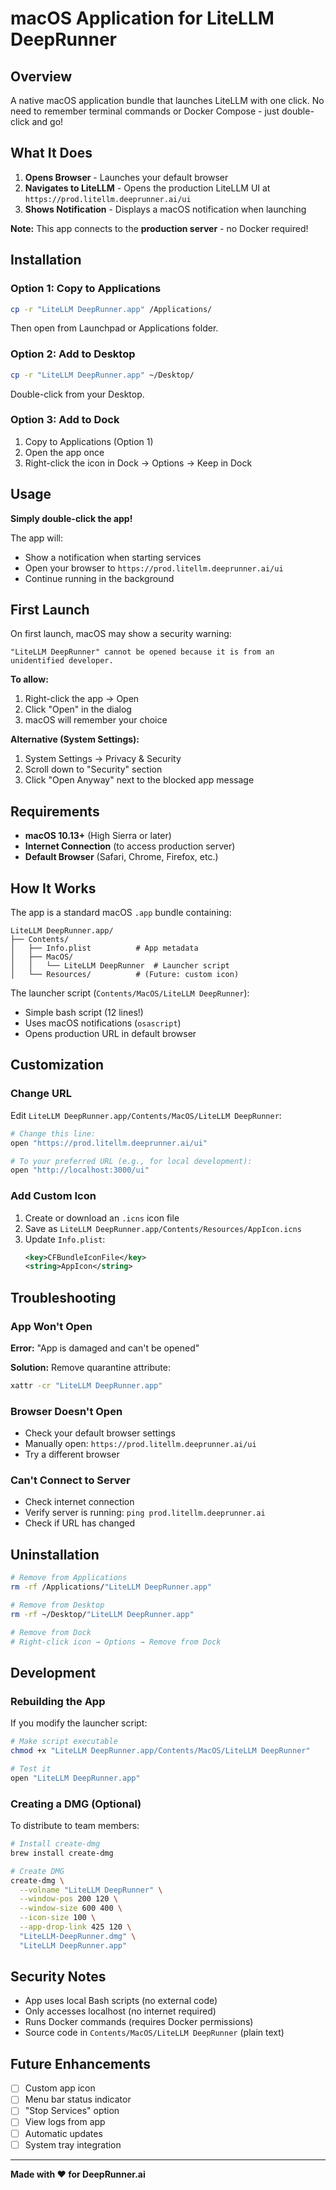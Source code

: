 # macOS Application for LiteLLM DeepRunner

## Overview

A native macOS application bundle that launches LiteLLM with one click. No need to remember terminal commands or Docker Compose - just double-click and go!

## What It Does

1. **Opens Browser** - Launches your default browser
2. **Navigates to LiteLLM** - Opens the production LiteLLM UI at `https://prod.litellm.deeprunner.ai/ui`
3. **Shows Notification** - Displays a macOS notification when launching

**Note:** This app connects to the **production server** - no Docker required!

## Installation

### Option 1: Copy to Applications

```bash
cp -r "LiteLLM DeepRunner.app" /Applications/
```

Then open from Launchpad or Applications folder.

### Option 2: Add to Desktop

```bash
cp -r "LiteLLM DeepRunner.app" ~/Desktop/
```

Double-click from your Desktop.

### Option 3: Add to Dock

1. Copy to Applications (Option 1)
2. Open the app once
3. Right-click the icon in Dock → Options → Keep in Dock

## Usage

**Simply double-click the app!**

The app will:
- Show a notification when starting services
- Open your browser to `https://prod.litellm.deeprunner.ai/ui`
- Continue running in the background

## First Launch

On first launch, macOS may show a security warning:

```
"LiteLLM DeepRunner" cannot be opened because it is from an unidentified developer.
```

**To allow:**
1. Right-click the app → Open
2. Click "Open" in the dialog
3. macOS will remember your choice

**Alternative (System Settings):**
1. System Settings → Privacy & Security
2. Scroll down to "Security" section
3. Click "Open Anyway" next to the blocked app message

## Requirements

- **macOS 10.13+** (High Sierra or later)
- **Internet Connection** (to access production server)
- **Default Browser** (Safari, Chrome, Firefox, etc.)

## How It Works

The app is a standard macOS `.app` bundle containing:

```
LiteLLM DeepRunner.app/
├── Contents/
│   ├── Info.plist          # App metadata
│   ├── MacOS/
│   │   └── LiteLLM DeepRunner  # Launcher script
│   └── Resources/          # (Future: custom icon)
```

The launcher script (`Contents/MacOS/LiteLLM DeepRunner`):
- Simple bash script (12 lines!)
- Uses macOS notifications (`osascript`)
- Opens production URL in default browser

## Customization

### Change URL

Edit `LiteLLM DeepRunner.app/Contents/MacOS/LiteLLM DeepRunner`:

```bash
# Change this line:
open "https://prod.litellm.deeprunner.ai/ui"

# To your preferred URL (e.g., for local development):
open "http://localhost:3000/ui"
```

### Add Custom Icon

1. Create or download an `.icns` icon file
2. Save as `LiteLLM DeepRunner.app/Contents/Resources/AppIcon.icns`
3. Update `Info.plist`:
   ```xml
   <key>CFBundleIconFile</key>
   <string>AppIcon</string>
   ```

## Troubleshooting

### App Won't Open

**Error:** "App is damaged and can't be opened"

**Solution:** Remove quarantine attribute:
```bash
xattr -cr "LiteLLM DeepRunner.app"
```

### Browser Doesn't Open

- Check your default browser settings
- Manually open: `https://prod.litellm.deeprunner.ai/ui`
- Try a different browser

### Can't Connect to Server

- Check internet connection
- Verify server is running: `ping prod.litellm.deeprunner.ai`
- Check if URL has changed

## Uninstallation

```bash
# Remove from Applications
rm -rf /Applications/"LiteLLM DeepRunner.app"

# Remove from Desktop
rm -rf ~/Desktop/"LiteLLM DeepRunner.app"

# Remove from Dock
# Right-click icon → Options → Remove from Dock
```

## Development

### Rebuilding the App

If you modify the launcher script:

```bash
# Make script executable
chmod +x "LiteLLM DeepRunner.app/Contents/MacOS/LiteLLM DeepRunner"

# Test it
open "LiteLLM DeepRunner.app"
```

### Creating a DMG (Optional)

To distribute to team members:

```bash
# Install create-dmg
brew install create-dmg

# Create DMG
create-dmg \
  --volname "LiteLLM DeepRunner" \
  --window-pos 200 120 \
  --window-size 600 400 \
  --icon-size 100 \
  --app-drop-link 425 120 \
  "LiteLLM-DeepRunner.dmg" \
  "LiteLLM DeepRunner.app"
```

## Security Notes

- App uses local Bash scripts (no external code)
- Only accesses localhost (no internet required)
- Runs Docker commands (requires Docker permissions)
- Source code in `Contents/MacOS/LiteLLM DeepRunner` (plain text)

## Future Enhancements

- [ ] Custom app icon
- [ ] Menu bar status indicator
- [ ] "Stop Services" option
- [ ] View logs from app
- [ ] Automatic updates
- [ ] System tray integration

---

**Made with ❤️ for DeepRunner.ai**
